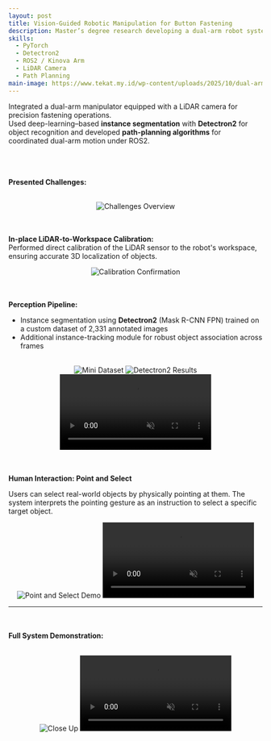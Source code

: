 ```yaml
---
layout: post
title: Vision-Guided Robotic Manipulation for Button Fastening
description: Master’s degree research developing a dual-arm robot system with LiDAR-based perception for precision fastening tasks using deep learning and path-planning algorithms.
skills:
  - PyTorch
  - Detectron2
  - ROS2 / Kinova Arm
  - LiDAR Camera
  - Path Planning
main-image: https://www.tekat.my.id/wp-content/uploads/2025/10/dual-arm-config-scaled.png.webp
---
```


Integrated a dual-arm manipulator equipped with a LiDAR camera for precision fastening operations.  
Used deep-learning–based **instance segmentation** with **Detectron2** for object recognition and developed **path-planning algorithms** for coordinated dual-arm motion under ROS2.

<br/><br/><br/>
**Presented Challenges:**  
<br/>
<div style="text-align:center">
  <img src="https://www.tekat.my.id/wp-content/uploads/2025/10/challenges-scaled.png.webp" alt="Challenges Overview" style="max-height: 400px; max-width: 100%"/>
</div>

<br/><br/>
**In-place LiDAR-to-Workspace Calibration:**  
Performed direct calibration of the LiDAR sensor to the robot's workspace, ensuring accurate 3D localization of objects.
<br/>
<div style="text-align:center">
  <img src="https://www.tekat.my.id/wp-content/uploads/2025/10/visual_confirm_calib2.png.webp" alt="Calibration Confirmation" style="max-height: 400px; max-width: 100%"/>
</div>

<br/><br/>
**Perception Pipeline:**  

- Instance segmentation using **Detectron2** (Mask R-CNN FPN) trained on a custom dataset of 2,331 annotated images  
- Additional instance-tracking module for robust object association across frames
<br/>
<div style="text-align:center">
  <img src="https://www.tekat.my.id/wp-content/uploads/2025/10/dataset.png.webp" alt="Mini Dataset" style="max-height: 400px; max-width: 100%"/>
  <img src="https://www.tekat.my.id/wp-content/uploads/2025/10/model_accuracy_sys.png.webp" alt="Detectron2 Results" style="max-height: 400px; max-width: 100%"/>
  <video src="https://www.tekat.my.id/wp-content/uploads/2025/10/buttons-holes-track.mp4" autoplay muted loop style="max-height: 400px; max-width: 100%"></video>
</div>

<br/><br/>
**Human Interaction: Point and Select**  

Users can select real-world objects by physically pointing at them. The system interprets the pointing gesture as an instruction to select a specific target object.
<br/>
<div style="text-align:center">
  <img src="https://www.tekat.my.id/wp-content/uploads/2025/10/selection-steps-scaled.png.webp" alt="Point and Select Demo" style="max-height: 400px; max-width: 100%"/>
  <video src="https://www.tekat.my.id/wp-content/uploads/2025/10/hand-interaction.mp4" autoplay muted loop style="max-height: 400px; max-width: 100%"></video>
</div>

---
<br/><br/>
**Full System Demonstration:**  
<br/>
<div style="text-align:center">
  <img src="https://www.tekat.my.id/wp-content/uploads/2025/10/buttoning_sample.png.webp" alt="Close Up" style="max-height: 400px; max-width: 100%"/>
  <video src="https://www.tekat.my.id/wp-content/uploads/2025/10/buttoning-motion.m4v" autoplay muted loop style="max-height: 400px; max-width: 100%"></video>
</div>
